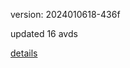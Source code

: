 version: 2024010618-436f

updated 16 avds

[details](https://github.com/0x74f917491bfa7ebfa379/ali_avd_db/blob/master/change_log/2024/01/06/18/436f.txt)